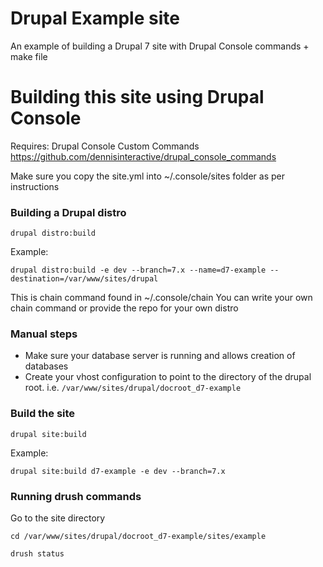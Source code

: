 # Drupal Example site
An example of building a Drupal 7 site with Drupal Console commands + make file

# Building this site using Drupal Console

Requires: Drupal Console Custom Commands https://github.com/dennisinteractive/drupal_console_commands

Make sure you copy the site.yml into ~/.console/sites folder as per instructions

### Building a Drupal distro

`drupal distro:build`

Example:

`drupal distro:build -e dev --branch=7.x --name=d7-example --destination=/var/www/sites/drupal`

This is chain command found in ~/.console/chain
You can write your own chain command or provide the repo for your own distro

### Manual steps
- Make sure your database server is running and allows creation of databases
- Create your vhost configuration to point to the directory of the drupal root.
i.e. `/var/www/sites/drupal/docroot_d7-example`

### Build the site

`drupal site:build`

Example:

`drupal site:build d7-example -e dev --branch=7.x`

### Running drush commands

Go to the site directory

`cd /var/www/sites/drupal/docroot_d7-example/sites/example`

`drush status`
